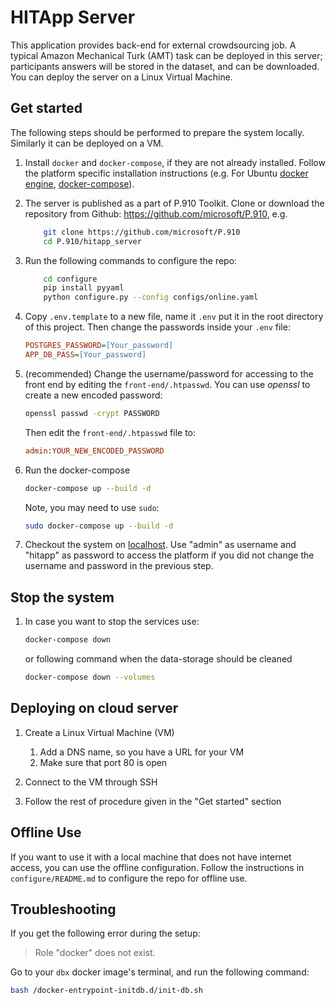 # HITApp Server

This application provides back-end for external crowdsourcing job. 
A typical Amazon Mechanical Turk (AMT) task can be deployed in this server; participants answers will be stored
in the dataset, and can be downloaded. 
You can deploy the server on a Linux Virtual Machine. 


## Get started 

The following steps should be performed to prepare the system locally. Similarly it can be deployed on a VM.


1. Install `docker` and `docker-compose`, if they are not already installed. Follow the platform specific installation instructions 
(e.g. For Ubuntu [docker engine](https://docs.docker.com/engine/install/ubuntu/), [docker-compose](https://docs.docker.com/compose/install/)).

1. The server is published as a part of P.910 Toolkit. Clone or download the repository from Github: https://github.com/microsoft/P.910, e.g.

    ```bash
        git clone https://github.com/microsoft/P.910
        cd P.910/hitapp_server
    ```

1. Run the following commands to configure the repo:
   ```bash
       cd configure
       pip install pyyaml
       python configure.py --config configs/online.yaml
    ```

2. Copy `.env.template` to a new file, name it `.env` put it in the root directory of this project. 
Then change the passwords inside your `.env` file:  

    ```INI
    POSTGRES_PASSWORD=[Your_password]
    APP_DB_PASS=[Your_password]
    ```
1. (recommended) Change the  username/password for accessing to the front end by editing the `front-end/.htpasswd`. 
    You can use _openssl_ to create a new encoded password:
    ```bash    
    openssl passwd -crypt PASSWORD
    ```
    Then edit the `front-end/.htpasswd` file to:
    ```INI    
    admin:YOUR_NEW_ENCODED_PASSWORD
    ```

2. Run the docker-compose

    ```bash    
    docker-compose up --build -d
    ```
    Note, you may need to use `sudo`:
    ```bash    
    sudo docker-compose up --build -d
    ```   

3. Checkout the system on [localhost](http://localhost).
    Use "admin" as username and "hitapp" as password to access the platform if you did not change the username and password 
    in the previous step. 


## Stop the system

1. In case you want to stop the services use:

    ```bash    
    docker-compose down
    ```
    or  following command when the data-storage should be cleaned
    
    ```bash    
    docker-compose down --volumes
    ```
    
    
## Deploying on cloud server


1. Create a Linux Virtual Machine (VM)
    
    1. Add a DNS name, so you have a URL for your VM
    1. Make sure that port 80 is open
    
1. Connect to the VM through SSH

1. Follow the rest of procedure given in the "Get started" section 

## Offline Use
If you want to use it with a local machine that does not have internet access, you can use the offline configuration. Follow the instructions in `configure/README.md` to configure the repo for offline use.


## Troubleshooting

If you get the following error during the setup:

> Role "docker" does not exist.

Go to your `dbx` docker image's terminal, and run the following command:

```bash
bash /docker-entrypoint-initdb.d/init-db.sh
```
